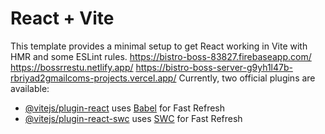 # React + Vite

This template provides a minimal setup to get React working in Vite with HMR and some ESLint rules.
https://bistro-boss-83827.firebaseapp.com/
https://bossrrestu.netlify.app/
https://bistro-boss-server-g9yh1l47b-rbriyad2gmailcoms-projects.vercel.app/
Currently, two official plugins are available:

- [@vitejs/plugin-react](https://github.com/vitejs/vite-plugin-react/blob/main/packages/plugin-react/README.md) uses [Babel](https://babeljs.io/) for Fast Refresh
- [@vitejs/plugin-react-swc](https://github.com/vitejs/vite-plugin-react-swc) uses [SWC](https://swc.rs/) for Fast Refresh
